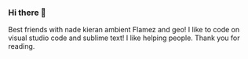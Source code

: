### Hi there 👋
Best friends with nade kieran ambient Flamez and geo!
I like to code on visual studio code and sublime text!
I like helping people.
Thank you for reading.
<!--
**CamPCatDev/CamPCatDev** is a ✨ _special_ ✨ repository because its `README.md` (this file) appears on your GitHub profile.


